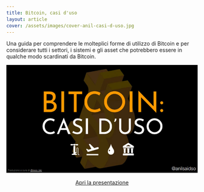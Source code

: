 ```yaml
---
title: Bitcoin, casi d'uso
layout: article
cover: /assets/images/cover-anil-casi-d-uso.jpg
---
```


Una guida per comprendere le molteplici forme di utilizzo di Bitcoin e per considerare tutti i settori, i sistemi e gli asset che potrebbero essere in qualche modo scardinati da Bitcoin.

<!--more-->

![TeXt Theme](https://raw.githubusercontent.com/loop-btc/loop-btc.github.io/master/assets/images/cover-anil-casi-d-uso.jpg)


<p style="text-align: center;"><a class="button button--warning button--rounded button--lg" href="/assets/risorse/Casi d'uso di Bitcoin_by Anil - ITA by loop_btc.pdf"><i class="fas fa-file-pdf"></i> Apri la presentazione</a></p>